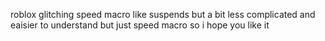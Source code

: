 roblox glitching speed macro like suspends but a bit less complicated and eaisier to understand but just speed macro so i hope you like it

